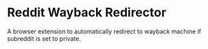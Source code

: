 # Reddit Wayback Redirector
A browser extension to automatically redirect to wayback machine if subreddit is set to private.
